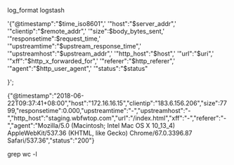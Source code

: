  log_format logstash 

'{"@timestamp":"$time_iso8601",'
                 '"host":"$server_addr",'
                 '"clientip":"$remote_addr",'
                 '"size":$body_bytes_sent,'
                 '"responsetime":$request_time,'
                 '"upstreamtime":"$upstream_response_time",'
                 '"upstreamhost":"$upstream_addr",'
                 '"http_host":"$host",'
                 '"url":"$uri",'
                 '"xff":"$http_x_forwarded_for",'
                 '"referer":"$http_referer",'
                 '"agent":"$http_user_agent",'
                 '"status":"$status"

}';





{"@timestamp":"2018-06-22T09:37:41+08:00","host":"172.16.16.15","clientip":"183.6.156.206","size":7799,"responsetime":0.000,"upstreamtime":"-","upstreamhost":"-","http_host":"staging.wbfwtop.com","url":"/index.html","xff":"-","referer":"-","agent":"Mozilla/5.0 (Macintosh; Intel Mac OS X 10_13_4) AppleWebKit/537.36 (KHTML, like Gecko) Chrome/67.0.3396.87 Safari/537.36","status":"200"}



grep wc -l